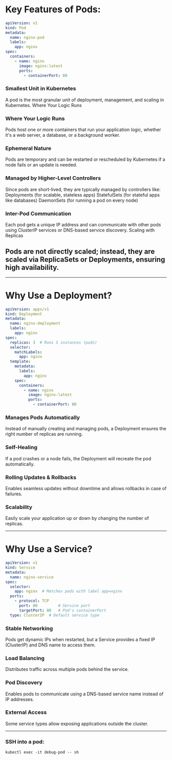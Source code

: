 # Key Features of Pods:

```yaml
apiVersion: v1
kind: Pod
metadata:
  name: nginx-pod
  labels:
    app: nginx
spec:
  containers:
    - name: nginx
      image: nginx:latest
      ports:
        - containerPort: 80
```


### Smallest Unit in Kubernetes

A pod is the most granular unit of deployment, management, and scaling in Kubernetes.
Where Your Logic Runs

### Where Your Logic Runs

Pods host one or more containers that run your application logic, whether it's a web server, a database, or a background worker.

### Ephemeral Nature
Pods are temporary and can be restarted or rescheduled by Kubernetes if a node fails or an update is needed.

### Managed by Higher-Level Controllers

Since pods are short-lived, they are typically managed by controllers like:
Deployments (for scalable, stateless apps)
StatefulSets (for stateful apps like databases)
DaemonSets (for running a pod on every node)

### Inter-Pod Communication

Each pod gets a unique IP address and can communicate with other pods using ClusterIP services or DNS-based service discovery.
Scaling with Replicas

##  Pods are not directly scaled; instead, they are scaled via ReplicaSets or Deployments, ensuring high availability.

__________ 

# Why Use a Deployment?


```yaml
apiVersion: apps/v1
kind: Deployment
metadata:
  name: nginx-deployment
  labels:
    app: nginx
spec:
  replicas: 3  # Runs 3 instances (pods)
  selector:
    matchLabels:
      app: nginx
  template:
    metadata:
      labels:
        app: nginx
    spec:
      containers:
        - name: nginx
          image: nginx:latest
          ports:
            - containerPort: 80
```

### Manages Pods Automatically

Instead of manually creating and managing pods, a Deployment ensures the right number of replicas are running.

### Self-Healing

If a pod crashes or a node fails, the Deployment will recreate the pod automatically.

### Rolling Updates & Rollbacks

Enables seamless updates without downtime and allows rollbacks in case of failures.

### Scalability

Easily scale your application up or down by changing the number of replicas.

_______ 
# Why Use a Service?

```yaml
apiVersion: v1
kind: Service
metadata:
  name: nginx-service
spec:
  selector:
    app: nginx  # Matches pods with label app=nginx
  ports:
    - protocol: TCP
      port: 80         # Service port
      targetPort: 80   # Pod's containerPort
  type: ClusterIP  # Default service type
```

### Stable Networking

Pods get dynamic IPs when restarted, but a Service provides a fixed IP (ClusterIP) and DNS name to access them.

### Load Balancing

Distributes traffic across multiple pods behind the service.

### Pod Discovery

Enables pods to communicate using a DNS-based service name instead of IP addresses.

### External Access

Some service types allow exposing applications outside the cluster.

_________________________________

### SSH into a pod: 

`kubectl exec -it debug-pod -- sh`

